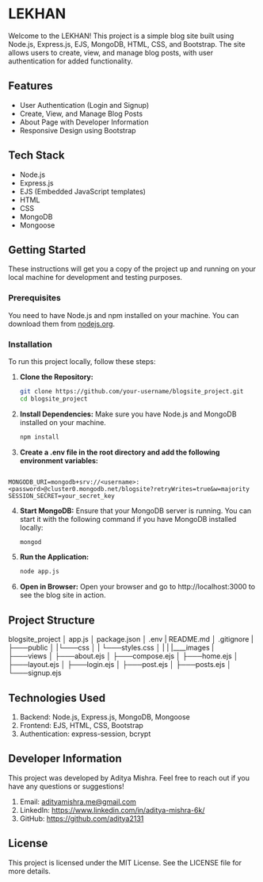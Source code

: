# LEKHAN

Welcome to the LEKHAN! This project is a simple blog site built using Node.js, Express.js, EJS, MongoDB, HTML, CSS, and Bootstrap. The site allows users to create, view, and manage blog posts, with user authentication for added functionality.

## Features

- User Authentication (Login and Signup)
- Create, View, and Manage Blog Posts
- About Page with Developer Information
- Responsive Design using Bootstrap

## Tech Stack

- Node.js
- Express.js
- EJS (Embedded JavaScript templates)
- HTML
- CSS
- MongoDB
- Mongoose

## Getting Started

These instructions will get you a copy of the project up and running on your local machine for development and testing purposes.

### Prerequisites

You need to have Node.js and npm installed on your machine. You can download them from [nodejs.org](https://nodejs.org/).


### Installation

To run this project locally, follow these steps:

1. **Clone the Repository:**
   ```sh
   git clone https://github.com/your-username/blogsite_project.git
   cd blogsite_project
    ```
2. **Install Dependencies:**
 Make sure you have Node.js and MongoDB installed on your machine.
    ```sh
   npm install
     ```
3. **Create a .env file in the root directory and add the following environment variables:**
  ```plaintext

 MONGODB_URI=mongodb+srv://<username>: <password>@cluster0.mongodb.net/blogsite?retryWrites=true&w=majority
SESSION_SECRET=your_secret_key
  ```
4. **Start MongoDB:**
Ensure that your MongoDB server is running. You can start it with the following command if you have MongoDB installed locally:
     ```bash
    mongod
5. **Run the Application:**
   ```bash
   node app.js

6. **Open in Browser:**
Open your browser and go to http://localhost:3000 to see the blog site in action.

## Project Structure
blogsite_project
│   app.js
│   package.json
│   .env
|   README.md
│   .gitignore
|
├───public
│   |└───css
│   |   └───styles.css
│   |
|   |____images
|  
├───views
│   ├───about.ejs
│   ├───compose.ejs
│   ├───home.ejs
│   ├───layout.ejs
│   ├───login.ejs
│   ├───post.ejs
│   ├───posts.ejs
│   └───signup.ejs


## Technologies Used
1. Backend: Node.js, Express.js, MongoDB, Mongoose
2. Frontend: EJS, HTML, CSS, Bootstrap
3. Authentication: express-session, bcrypt

## Developer Information
This project was developed by Aditya Mishra. Feel free to reach out if you have any questions or suggestions!

1. Email: adityamishra.me@gmail.com
2. LinkedIn: https://www.linkedin.com/in/aditya-mishra-6k/
3. GitHub: https://github.com/aditya2131

## License
This project is licensed under the MIT License. See the LICENSE file for more details.

